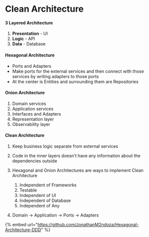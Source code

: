 # Clean Architecture





#### 3 Layered Architecture

1. **Presentation** - UI
2. **Logic** - API
3. **Data** - Database

#### Hexagonal Architecture

* Ports and Adapters
* Make ports for the external services and then connect with those services by writing adapters to those ports
* At the center is Entities and surrounding them are Repositories

#### Onion Architecture

1. Domain services
2. Application services
3. Interfaces and Adapters
4. Representation layer
5. Observability layer

#### Clean Architecture

1. Keep business logic separate from external services
2. Code in the inner layers doesn't have any information about the dependencies outside
3.  Hexagonal and Onion Architectures are ways to implement Clean Architecture

    1. Independent of Frameworks
    2. Testable
    3. Independent of UI
    4. Independent of Database
    5. Independent of Any


4. Domain -> Application -> Ports -> Adapters

{% embed url="https://github.com/JonathanM2ndoza/Hexagonal-Architecture-DDD" %}
